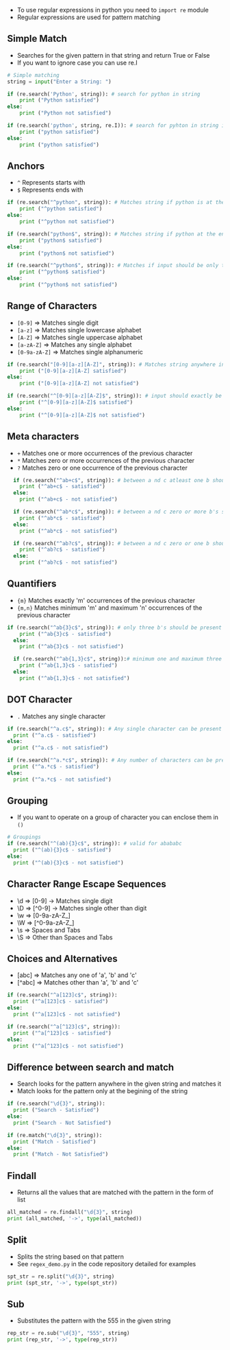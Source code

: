 * To use regular expressions in python you need to `import re` module
* Regular expressions are used for pattern matching

## Simple Match
* Searches for the given pattern in that string and return True or False
* If you want to ignore case you can use re.I 
```python
# Simple matching
string = input("Enter a String: ")

if (re.search('Python', string)): # search for python in string
    print ("Python satisfied")
else:
    print ("Python not satisfied")

if (re.search('python', string, re.I)): # search for pyhton in string ignroe case
    print ("python satisfied")
else:
    print ("python satisfied")
```

## Anchors
* `^` Represents starts with
* `$` Represents ends with

```python
if (re.search("^python", string)): # Matches string if python is at the start of the sentence
    print ("^python satisfied")
else:
    print ("^python not satisfied")

if (re.search("python$", string)): # Matches string if python at the end of the sentence
    print ("python$ satisfied")
else:
    print ("python$ not satisfied")

if (re.search("^python$", string)): # Matches if input should be only the word python
    print ("^python$ satisfied")
else:
    print ("^python$ not satisfied")
```
## Range of Characters
* `[0-9]` => Matches single digit
* `[a-z]` => Matches single lowercase alphabet
* `[A-Z]` => Matches single uppercase alphabet
* `[a-zA-Z]` => Matches any single alphabet
* `[0-9a-zA-Z]` => Matches single alphanumeric

```python
if (re.search("[0-9][a-z][A-Z]", string)): # Matches string anywhere in the sentence which has a three letter word whoose first lette ris num , 2nd small char, 3rd caps char
    print ("[0-9][a-z][A-Z] satisfied")
else:
    print ("[0-9][a-z][A-Z] not satisfied")

if (re.search("^[0-9][a-z][A-Z]$", string)): # input should exactly be a three letter word whoose first lette ris num , 2nd small char, 3rd caps char
    print ("^[0-9][a-z][A-Z]$ satisfied")
else:
    print ("^[0-9][a-z][A-Z]$ not satisfied")
```

## Meta characters
* `+` Matches one or more occurrences of the previous character
* `*` Matches zero or more occurrences of the previous character
* `?` Matches zero or one occurrence of the previous character
```python
  if (re.search("^ab+c$", string)): # between a nd c atleast one b should be present
    print ("^ab+c$ - satisfied")
  else:
    print ("^ab+c$ - not satisfied")

  if (re.search("^ab*c$", string)): # between a nd c zero or more b's should be present
    print ("^ab*c$ - satisfied")
  else:
    print ("^ab*c$ - not satisfied")

  if (re.search("^ab?c$", string)): # between a nd c zero or one b should be present
    print ("^ab?c$ - satisfied")
  else:
    print ("^ab?c$ - not satisfied")
```

## Quantifiers
* `{m}` Matches exactly 'm' occurrences of the previous character
* `{m,n}` Matches minimum 'm' and maximum 'n' occurrences of the previous character

```python
if (re.search("^ab{3}c$", string)): # only three b's should be present between a and c
    print ("^ab{3}c$ - satisfied")
  else:
    print ("^ab{3}c$ - not satisfied")

  if (re.search("^ab{1,3}c$", string)):# minimum one and maximum three b's should be present between a and c
    print ("^ab{1,3}c$ - satisfied")
  else:
    print ("^ab{1,3}c$ - not satisfied")
```

## DOT Character
* `.` Matches any single character

```python
if (re.search("^a.c$", string)): # Any single character can be present between a and c
  print ("^a.c$ - satisfied")
else:
  print ("^a.c$ - not satisfied")

if (re.search("^a.*c$", string)): # Any number of characters can be present between a and c
  print ("^a.*c$ - satisfied")
else:
  print ("^a.*c$ - not satisfied")
```

## Grouping
* If you want to operate on a group of character you can enclose them in `()`
```python
# Groupings
if (re.search("^(ab){3}c$", string)): # valid for abababc
  print ("^(ab){3}c$ - satisfied")
else:
  print ("^(ab){3}c$ - not satisfied")
```

## Character Range Escape Sequences
* \d => [0-9] -> Matches single digit
* \D => [^0-9] -> Matches single other than digit
* \w => [0-9a-zA-Z_]
* \W => [^0-9a-zA-Z_]
* \s => Spaces and Tabs
* \S => Other than Spaces and Tabs

## Choices and Alternatives
* [abc] => Matches any one of 'a', 'b' and 'c'
* [^abc] => Matches other than 'a', 'b' and 'c'

```python
if (re.search("^a[123]c$", string)):
  print ("^a[123]c$ - satisfied")
else:
  print ("^a[123]c$ - not satisfied")

if (re.search("^a[^123]c$", string)):
  print ("^a[^123]c$ - satisfied")
else:
  print ("^a[^123]c$ - not satisfied")
```

## Difference between search and match
* Search looks for the pattern anywhere in the given string and matches it
* Match looks for the pattern only at the begining of the string

```python
if (re.search("\d{3}", string)):
  print ("Search - Satisfied")
else:
  print ("Search - Not Satisfied")

if (re.match("\d{3}", string)):
  print ("Match - Satisfied")
else:
  print ("Match - Not Satisfied")
```

## Findall
* Returns all the values that are matched with the pattern in the form of list

```python
all_matched = re.findall("\d{3}", string)
print (all_matched, '->', type(all_matched))

```

## Split
* Splits the string based on that pattern
* See `regex_demo.py` in the code repository detailed for examples

```python
spt_str = re.split("\d{3}", string)
print (spt_str, '->', type(spt_str))
```

## Sub
* Substitutes the pattern with the 555 in the given string

```python
rep_str = re.sub("\d{3}", "555", string)
print (rep_str, '->', type(rep_str))
```


